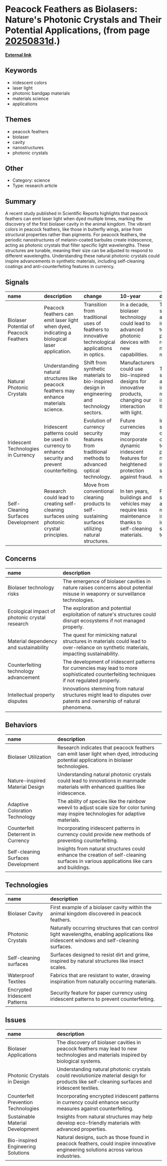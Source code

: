 # __Peacock Feathers as Biolasers: Nature's Photonic Crystals and Their Potential Applications__, (from page [20250831d](https://kghosh.substack.com/p/20250831d).)

__[External link](https://arstechnica.com/science/2025/07/scientists-use-peacock-feathers-to-make-frickin-laser-beams/?ref=sentiers.media)__



## Keywords

* iridescent colors
* laser light
* photonic bandgap materials
* materials science
* applications

## Themes

* peacock feathers
* biolaser
* cavity
* nanostructures
* photonic crystals

## Other

* Category: science
* Type: research article

## Summary

A recent study published in Scientific Reports highlights that peacock feathers can emit laser light when dyed multiple times, marking the discovery of the first biolaser cavity in the animal kingdom. The vibrant colors in peacock feathers, like those in butterfly wings, arise from structural properties rather than pigments. For peacock feathers, the periodic nanostructures of melanin-coated barbules create iridescence, acting as photonic crystals that filter specific light wavelengths. These structures are tunable, meaning their size can be adjusted to respond to different wavelengths. Understanding these natural photonic crystals could inspire advancements in synthetic materials, including self-cleaning coatings and anti-counterfeiting features in currency.

## Signals

| name                                   | description                                                                                   | change                                                                                             | 10-year                                                                                                    | driving-force                                                                                                  |   relevancy |
|:---------------------------------------|:----------------------------------------------------------------------------------------------|:---------------------------------------------------------------------------------------------------|:-----------------------------------------------------------------------------------------------------------|:---------------------------------------------------------------------------------------------------------------|------------:|
| Biolaser Potential of Peacock Feathers | Peacock feathers can emit laser light when dyed, indicating a biological laser application.   | Transition from traditional uses of feathers to innovative technological applications in optics.   | In a decade, biolaser technology could lead to advanced photonic devices with new capabilities.            | The quest for sustainable and bio-inspired technology is pushing research in natural materials.                |           4 |
| Natural Photonic Crystals              | Understanding natural structures like peacock feathers may enhance materials science.         | Shift from synthetic materials to bio-inspired design in engineering and technology sectors.       | Manufacturers could use bio-inspired designs for innovative products, changing our interaction with light. | The drive for sustainability and efficiency in manufacturing is motivating this shift.                         |           5 |
| Iridescent Technologies in Currency    | Iridescent patterns could be used in currency to enhance security and prevent counterfeiting. | Evolution of currency security features from traditional methods to advanced optical technology.   | Future currencies may incorporate dynamic iridescent features for heightened protection against fraud.     | Increasing sophistication of counterfeiting techniques is prompting the need for innovative security measures. |           3 |
| Self-Cleaning Surfaces Development     | Research could lead to creating self-cleaning surfaces using photonic crystal principles.     | Move from conventional cleaning products to self-sustaining surfaces utilizing natural structures. | In ten years, buildings and vehicles may require less maintenance thanks to self-cleaning materials.       | Focus on sustainability and ease of maintenance is driving innovation in surface technology.                   |           4 |

## Concerns

| name                                           | description                                                                                                                               |
|:-----------------------------------------------|:------------------------------------------------------------------------------------------------------------------------------------------|
| Biolaser technology risks                      | The emergence of biolaser cavities in nature raises concerns about potential misuse in weaponry or surveillance technologies.             |
| Ecological impact of photonic crystal research | The exploration and potential exploitation of nature's structures could disrupt ecosystems if not managed properly.                       |
| Material dependency and sustainability         | The quest for mimicking natural structures in materials could lead to over-reliance on synthetic materials, impacting sustainability.     |
| Counterfeiting technology advancement          | The development of iridescent patterns for currencies may lead to more sophisticated counterfeiting techniques if not regulated properly. |
| Intellectual property disputes                 | Innovations stemming from natural structures might lead to disputes over patents and ownership of natural phenomena.                      |

## Behaviors

| name                               | description                                                                                                                            |
|:-----------------------------------|:---------------------------------------------------------------------------------------------------------------------------------------|
| Biolaser Utilization               | Research indicates that peacock feathers can emit laser light when dyed, introducing potential applications in biolaser technologies.  |
| Nature-inspired Material Design    | Understanding natural photonic crystals could lead to innovations in manmade materials with enhanced qualities like iridescence.       |
| Adaptive Coloration Technology     | The ability of species like the rainbow weevil to adjust scale size for color tuning may inspire technologies for adaptive materials.  |
| Counterfeit Deterrent in Currency  | Incorporating iridescent patterns in currency could provide new methods of preventing counterfeiting.                                  |
| Self-cleaning Surfaces Development | Insights from natural structures could enhance the creation of self-cleaning surfaces in various applications like cars and buildings. |

## Technologies

| name                          | description                                                                                                                                  |
|:------------------------------|:---------------------------------------------------------------------------------------------------------------------------------------------|
| Biolaser Cavity               | First example of a biolaser cavity within the animal kingdom discovered in peacock feathers.                                                 |
| Photonic Crystals             | Naturally occurring structures that can control light wavelengths, enabling applications like iridescent windows and self-cleaning surfaces. |
| Self-cleaning surfaces        | Surfaces designed to resist dirt and grime, inspired by natural structures like insect scales.                                               |
| Waterproof Textiles           | Fabrics that are resistant to water, drawing inspiration from naturally occurring materials.                                                 |
| Encrypted Iridescent Patterns | Security feature for paper currency using iridescent patterns to prevent counterfeiting.                                                     |

## Issues

| name                                | description                                                                                                                                   |
|:------------------------------------|:----------------------------------------------------------------------------------------------------------------------------------------------|
| Biolaser Applications               | The discovery of biolaser cavities in peacock feathers may lead to new technologies and materials inspired by biological systems.             |
| Photonic Crystals in Design         | Understanding natural photonic crystals could revolutionize material design for products like self-cleaning surfaces and iridescent textiles. |
| Counterfeit Prevention Technologies | Incorporating encrypted iridescent patterns in currency could enhance security measures against counterfeiting.                               |
| Sustainable Material Development    | Insights from natural structures may help develop eco-friendly materials with advanced properties.                                            |
| Bio-inspired Engineering Solutions  | Natural designs, such as those found in peacock feathers, could inspire innovative engineering solutions across various industries.           |